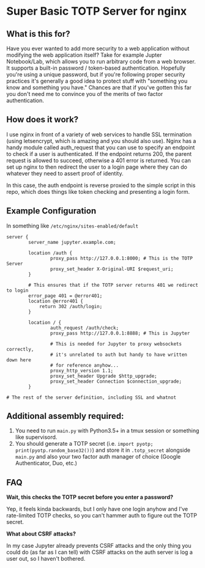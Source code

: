 # Super Basic TOTP Server for nginx

## What is this for?

Have you ever wanted to add more security to a web application without modifying the web application itself? Take for example Jupter Notebook/Lab, which allows you to run arbitrary code from a web browser. It supports a built-in password / token-based authentication. Hopefully you're using a unique password, but if you're following proper security practices it's generally a good idea to protect stuff with "something you know and something you have." Chances are that if you've gotten this far you don't need me to convince you of the merits of two factor authentication.

## How does it work?

I use nginx in front of a variety of web services to handle SSL termination (using letsencrypt, which is amazing and you should also use). Nginx has a handy module called auth_request that you can use to specify an endpoint to check if a user is authenticated. If the endpoint returns 200, the parent request is allowed to succeed, otherwise a 401 error is returned. You can set up nginx to then redirect the user to a login page where they can do whatever they need to assert proof of identity.

In this case, the auth endpoint is reverse proxied to the simple script in this repo, which does things like token checking and presenting a login form.

## Example Configuration

In something like `/etc/nginx/sites-enabled/default`

```
server {
        server_name jupyter.example.com;

        location /auth {
                proxy_pass http://127.0.0.1:8000; # This is the TOTP Server
                proxy_set_header X-Original-URI $request_uri;
        }

        # This ensures that if the TOTP server returns 401 we redirect to login
        error_page 401 = @error401;
        location @error401 {
            return 302 /auth/login;
        }

        location / {
                auth_request /auth/check;
                proxy_pass http://127.0.0.1:8888; # This is Jupyter

                # This is needed for Jupyter to proxy websockets correctly, 
                # it's unrelated to auth but handy to have written down here 
                # for reference anyhow...
                proxy_http_version 1.1;
                proxy_set_header Upgrade $http_upgrade;
                proxy_set_header Connection $connection_upgrade;
        }

# The rest of the server definition, including SSL and whatnot
```

## Additional assembly required:

1. You need to run `main.py` with Python3.5+ in a tmux session or something like supervisord.
2. You should generate a TOTP secret (i.e. `import pyotp; print(pyotp.random_base32())`) and store it in `.totp_secret` alongside `main.py` and also your two factor auth manager of choice (Google Authenticator, Duo, etc.)

## FAQ

**Wait, this checks the TOTP secret before you enter a password?**

Yep, it feels kinda backwards, but I only have one login anyhow and I've rate-limited TOTP checks, so you can't hammer auth to figure out the TOTP secret.

**What about CSRF attacks?**

In my case Jupyter already prevents CSRF attacks and the only thing you could do (as far as I can tell) with CSRF attacks on the auth server is log a user out, so I haven't bothered.
